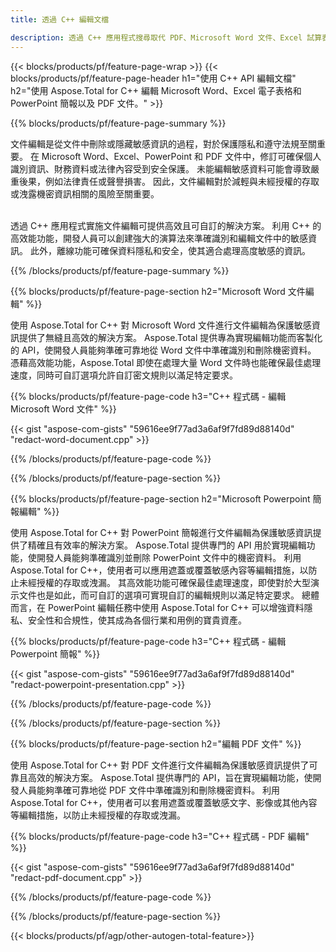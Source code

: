 ```yaml
---
title: 透過 C++ 編輯文檔 

description: 透過 C++ 應用程式搜尋取代 PDF、Microsoft Word 文件、Excel 試算表和 PowerPoint 簡報資料。列出 C++ 程式碼
---
```


{{< blocks/products/pf/feature-page-wrap >}}
{{< blocks/products/pf/feature-page-header h1="使用 C++ API 編輯文檔" h2="使用 Aspose.Total for C++ 編輯 Microsoft Word、Excel 電子表格和 PowerPoint 簡報以及 PDF 文件。" >}}

{{% blocks/products/pf/feature-page-summary %}}

文件編輯是從文件中刪除或隱藏敏感資訊的過程，對於保護隱私和遵守法規至關重要。 在 Microsoft Word、Excel、PowerPoint 和 PDF 文件中，修訂可確保個人識別資訊、財務資料或法律內容受到安全保護。 未能編輯敏感資料可能會導致嚴重後果，例如法律責任或聲譽損害。 因此，文件編輯對於減輕與未經授權的存取或洩露機密資訊相關的風險至關重要。<br /><br />

透過 C++ 應用程式實施文件編輯可提供高效且可自訂的解決方案。 利用 C++ 的高效能功能，開發人員可以創建強大的演算法來準確識別和編輯文件中的敏感資訊。 此外，離線功能可確保資料隱私和安全，使其適合處理高度敏感的資訊。 

{{% /blocks/products/pf/feature-page-summary  %}}

{{% blocks/products/pf/feature-page-section  h2="Microsoft Word 文件編輯" %}}

使用 Aspose.Total for C++ 對 Microsoft Word 文件進行文件編輯為保護敏感資訊提供了無縫且高效的解決方案。 Aspose.Total 提供專為實現編輯功能而客製化的 API，使開發人員能夠準確可靠地從 Word 文件中準確識別和刪除機密資料。 憑藉高效能功能，Aspose.Total 即使在處理大量 Word 文件時也能確保最佳處理速度，同時可自訂選項允許自訂密文規則以滿足特定要求。

{{% blocks/products/pf/feature-page-code h3="C++ 程式碼 - 編輯 Microsoft Word 文件" %}}

{{< gist "aspose-com-gists" "59616ee9f77ad3a6af9f7fd89d88140d" "redact-word-document.cpp" >}}

{{% /blocks/products/pf/feature-page-code  %}}

{{% /blocks/products/pf/feature-page-section %}}

{{% blocks/products/pf/feature-page-section  h2="Microsoft Powerpoint 簡報編輯" %}}

使用 Aspose.Total for C++ 對 PowerPoint 簡報進行文件編輯為保護敏感資訊提供了精確且有效率的解決方案。 Aspose.Total 提供專門的 API 用於實現編輯功能，使開發人員能夠準確識別並刪除 PowerPoint 文件中的機密資料。 利用 Aspose.Total for C++，使用者可以應用遮蓋或覆蓋敏感內容等編輯措施，以防止未經授權的存取或洩漏。 其高效能功能可確保最佳處理速度，即使對於大型演示文件也是如此，而可自訂的選項可實現自訂的編輯規則以滿足特定要求。 總體而言，在 PowerPoint 編輯任務中使用 Aspose.Total for C++ 可以增強資料隱私、安全性和合規性，使其成為各個行業和用例的寶貴資產。

{{% blocks/products/pf/feature-page-code h3="C++ 程式碼 - 編輯 Powerpoint 簡報" %}}

{{< gist "aspose-com-gists" "59616ee9f77ad3a6af9f7fd89d88140d" "redact-powerpoint-presentation.cpp" >}}

{{% /blocks/products/pf/feature-page-code  %}}

{{% /blocks/products/pf/feature-page-section %}}


{{% blocks/products/pf/feature-page-section  h2="編輯 PDF 文件" %}}

使用 Aspose.Total for C++ 對 PDF 文件進行文件編輯為保護敏感資訊提供了可靠且高效的解決方案。 Aspose.Total 提供專門的 API，旨在實現編輯功能，使開發人員能夠準確可靠地從 PDF 文件中準確識別和刪除機密資料。 利用 Aspose.Total for C++，使用者可以套用遮蓋或覆蓋敏感文字、影像或其他內容等編輯措施，以防止未經授權的存取或洩漏。

{{% blocks/products/pf/feature-page-code h3="C++ 程式碼 - PDF 編輯" %}}

{{< gist "aspose-com-gists" "59616ee9f77ad3a6af9f7fd89d88140d" "redact-pdf-document.cpp" >}}

{{% /blocks/products/pf/feature-page-code  %}}

{{% /blocks/products/pf/feature-page-section %}}

{{< blocks/products/pf/agp/other-autogen-total-feature>}}